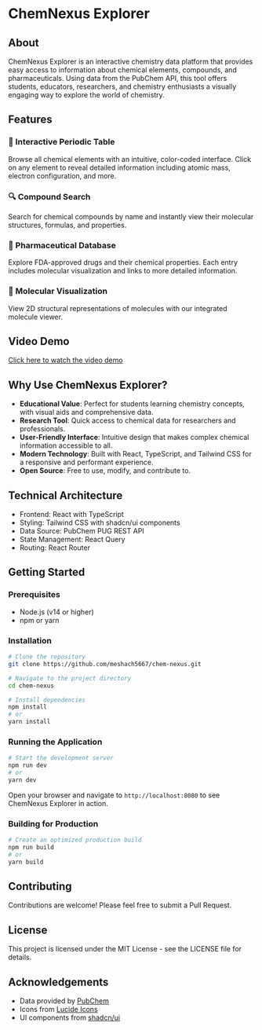 # ChemNexus Explorer

## About

ChemNexus Explorer is an interactive chemistry data platform that provides easy access to information about chemical elements, compounds, and pharmaceuticals. Using data from the PubChem API, this tool offers students, educators, researchers, and chemistry enthusiasts a visually engaging way to explore the world of chemistry.


## Features

### 🧪 Interactive Periodic Table
Browse all chemical elements with an intuitive, color-coded interface. Click on any element to reveal detailed information including atomic mass, electron configuration, and more.

### 🔍 Compound Search
Search for chemical compounds by name and instantly view their molecular structures, formulas, and properties.

### 💊 Pharmaceutical Database
Explore FDA-approved drugs and their chemical properties. Each entry includes molecular visualization and links to more detailed information.

### 🧬 Molecular Visualization
View 2D structural representations of molecules with our integrated molecule viewer.

## Video Demo

[Click here to watch the video demo]()

## Why Use ChemNexus Explorer?

- **Educational Value**: Perfect for students learning chemistry concepts, with visual aids and comprehensive data.
- **Research Tool**: Quick access to chemical data for researchers and professionals.
- **User-Friendly Interface**: Intuitive design that makes complex chemical information accessible to all.
- **Modern Technology**: Built with React, TypeScript, and Tailwind CSS for a responsive and performant experience.
- **Open Source**: Free to use, modify, and contribute to.

## Technical Architecture

- Frontend: React with TypeScript
- Styling: Tailwind CSS with shadcn/ui components
- Data Source: PubChem PUG REST API
- State Management: React Query
- Routing: React Router

## Getting Started

### Prerequisites

- Node.js (v14 or higher)
- npm or yarn

### Installation

```bash
# Clone the repository
git clone https://github.com/meshach5667/chem-nexus.git

# Navigate to the project directory
cd chem-nexus

# Install dependencies
npm install
# or
yarn install
```

### Running the Application

```bash
# Start the development server
npm run dev
# or
yarn dev
```

Open your browser and navigate to `http://localhost:8080` to see ChemNexus Explorer in action.

### Building for Production

```bash
# Create an optimized production build
npm run build
# or
yarn build
```

## Contributing

Contributions are welcome! Please feel free to submit a Pull Request.

## License

This project is licensed under the MIT License - see the LICENSE file for details.

## Acknowledgements

- Data provided by [PubChem](https://pubchem.ncbi.nlm.nih.gov/)
- Icons from [Lucide Icons](https://lucide.dev/)
- UI components from [shadcn/ui](https://ui.shadcn.com/)

